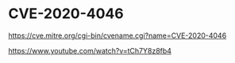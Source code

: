 # **CVE-2020-4046**

https://cve.mitre.org/cgi-bin/cvename.cgi?name=CVE-2020-4046

https://www.youtube.com/watch?v=tCh7Y8z8fb4
